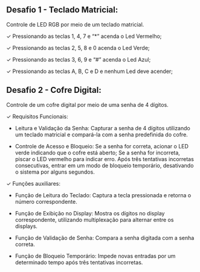 ## Desafio 1 - Teclado Matricial:
Controle de LED RGB por meio de um teclado matricial.

  ✓ Pressionando as teclas 1, 4, 7 e “*” acenda o Led Vermelho;
  
  ✓ Pressionando as teclas 2, 5, 8 e 0 acenda o Led Verde;
  
  ✓ Pressionando as teclas 3, 6, 9 e “#” acenda o Led Azul;
  
  ✓ Pressionando as teclas A, B, C e D e nenhum Led deve acender;

## Desafio 2 - Cofre Digital:
Controle de um cofre digital por meio de uma senha de 4 dígitos. 

✓ Requisitos Funcionais:
- Leitura e Validação da Senha: Capturar a senha de 4 dígitos utilizando um teclado matricial e compará-la com a senha predefinida do cofre.

- Controle de Acesso e Bloqueio: Se a senha for correta, acionar o LED verde indicando que o cofre está aberto; Se a senha for incorreta, piscar o LED vermelho para indicar erro. Após três tentativas incorretas consecutivas,
entrar em um modo de bloqueio temporário, desativando o sistema por alguns segundos.

✓ Funções auxiliares: 
- Função de Leitura do Teclado: Captura a tecla pressionada e retorna o número correspondente.

- Função de Exibição no Display: Mostra os dígitos no display correspondente, utilizando multiplexação para alternar entre os displays.

- Função de Validação de Senha: Compara a senha digitada com a senha correta.

- Função de Bloqueio Temporário: Impede novas entradas por um determinado tempo após três tentativas incorretas.
